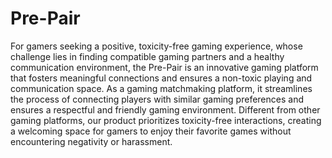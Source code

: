 # Pre-Pair
 For gamers seeking a positive, toxicity-free gaming experience, whose challenge lies in finding compatible gaming partners and a healthy communication environment, the Pre-Pair is an innovative gaming platform that fosters meaningful connections and ensures a non-toxic playing and communication space. As a gaming matchmaking platform, it streamlines the process of connecting players with similar gaming preferences and ensures a respectful and friendly gaming environment. Different from other gaming platforms, our product prioritizes toxicity-free interactions, creating a welcoming space for gamers to enjoy their favorite games without encountering negativity or harassment.
